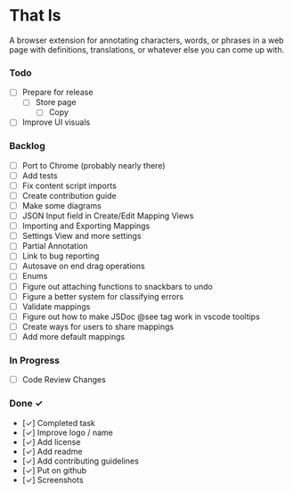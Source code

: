 # That Is
A browser extension for annotating characters, words, or phrases in a web page
with definitions, translations, or whatever else you can come up with.

### Todo

- [ ] Prepare for release
  - [ ] Store page
    - [ ] Copy
- [ ] Improve UI visuals

### Backlog
- [ ] Port to Chrome (probably nearly there)
- [ ] Add tests
- [ ] Fix content script imports
- [ ] Create contribution guide
- [ ] Make some diagrams
- [ ] JSON Input field in Create/Edit Mapping Views
- [ ] Importing and Exporting Mappings
- [ ] Settings View and more settings
- [ ] Partial Annotation
- [ ] Link to bug reporting
- [ ] Autosave on end drag operations
- [ ] Enums
- [ ] Figure out attaching functions to snackbars to undo
- [ ] Figure a better system for classifying errors
- [ ] Validate mappings
- [ ] Figure out how to make JSDoc @see tag work in vscode tooltips
- [ ] Create ways for users to share mappings
- [ ] Add more default mappings

### In Progress

- [ ] Code Review Changes

### Done ✓

- [✓] Completed task
- [✓] Improve logo / name
- [✓] Add license
- [✓] Add readme
- [✓] Add contributing guidelines
- [✓] Put on github
- [✓] Screenshots